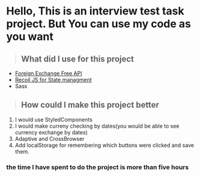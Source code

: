 # Hello, This is an interview test task project. But You can use my code as you want

> ## What did I use for this project

- [Foreign Exchange Free API](https://exchangerate.host/#/#docs)
- [Recoil JS for State managment](https://recoiljs.org)
- Sass

> ## How could I make this project better

1. I would use StyledComponents
2. I would make curreny checking by dates(you would be able to see currency exchange by dates)
3. Adaptive and CrossBrowser
4. Add localStorage for remembering which buttons were clicked and save them.

### the time I have spent to do the project is more than five hours

<!-- I used in this project that technologies which I truely love and use in my own pet-projects. Thanks for apportunity it was nice experience for me and 1+ for pet-projects 😁. I could add Local Storage for remembering coditions of currency selectors but I didn't it was an interview task. -->

